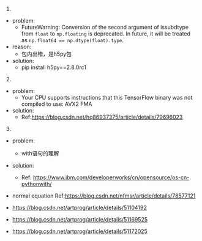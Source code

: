 1.
- problem:
  - FutureWarning: Conversion of the second argument of issubdtype from `float` to `np.floating` is deprecated. In future, it will be treated as `np.float64 == np.dtype(float).type`.
- reason:
  - 包内出错，是h5py包
- solution:
  - pip install h5py==2.8.0rc1
2.
- problem:
  - Your CPU supports instructions that this TensorFlow binary was not compiled to use: AVX2 FMA
- solution:
  - Ref:https://blog.csdn.net/hq86937375/article/details/79696023
3.
- problem:
  - with语句的理解
- solution:
  - Ref: https://www.ibm.com/developerworks/cn/opensource/os-cn-pythonwith/


- normal equation  Ref:https://blog.csdn.net/nfmsr/article/details/78577121
- https://blog.csdn.net/artprog/article/details/51104192
- https://blog.csdn.net/artprog/article/details/51169525
- https://blog.csdn.net/artprog/article/details/51172025
